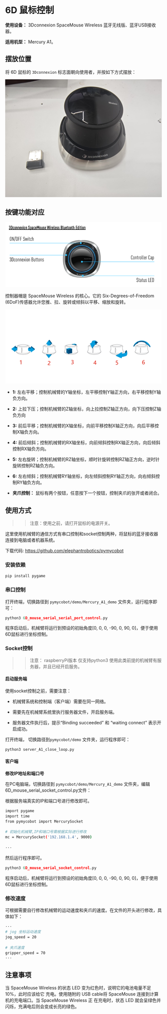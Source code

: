 # 6D 鼠标控制

**使用设备：** 3Dconnexion SpaceMouse Wireless 蓝牙无线版、蓝牙USB接收器。

**适用机型：** Mercury A1。

## 摆放位置

将 6D 鼠标的 `3Dconnexion` 标志面朝向使用者，并按如下方式摆放：

![6D mouse](./res/6d_mouse.jpg)

## 按键功能对应

![6D mouse on_off0](./res/6d_mouse_on_off.png)

控制器帽是 SpaceMouse Wireless 的核心。它的 Six-Degrees-of-Freedom (6DoF)传感器允许您推、拉、旋转或倾斜以平移、缩放和旋转。

![6D mouse control](./res/6d_mouse_control.jpg)

- **1:** 左右平移；控制机械臂的Y轴坐标，左平移控制Y轴正方向，右平移控制Y轴负方向。

- **2:** 上拉下压；控制机械臂的Z轴坐标，向上拉控制Z轴正方向，向下压控制Z轴负方向

- **3:** 前后平移；控制机械臂的X轴坐标，向前平移控制X轴正方向，向后平移控制X轴负方向。

- **4:** 前后倾斜；控制机械臂的RX轴坐标，向前倾斜控制RX轴正方向，向后倾斜控制RX轴负方向。

- **5:** 左右旋转；控制机械臂的RZ轴坐标，顺时针旋转控制RZ轴正方向，逆时针旋转控制RZ轴负方向。

- **6:** 左右倾斜；控制机械臂RY轴坐标，向左倾斜控制RY轴正方向，向右倾斜控制RY轴负方向。

- **夹爪控制：** 鼠标有两个按钮，任意按下一个按钮，控制夹爪的张开或者闭合。

## 使用方式

>> 注意：使用之前，请打开鼠标的电源开关。

这里使用机械臂的通信方式有串口控制和socket控制两种，将鼠标的蓝牙接收器连接到电脑或者机器系统。

下载代码: https://github.com/elephantrobotics/pymycobot

### 安装依赖

```python
pip install pygame
```

### 串口控制

打开终端，切换路径到 `pymycobot/demo/Mercury_A1_demo` 文件夹，运行程序即可：

```python
python3 6D_mouse_serial_serial_port_control.py
```

程序启动后，机械臂将运行到预设的初始角度[0, 0, 0, -90, 0, 90, 0]，便于使用6D鼠标进行坐标控制。

### Socket控制

>> 注意： raspberryPi版本 仅支持python3 使用此类前提的机械臂有服务器，并且已经开启服务。

#### 启动服务端

使用socket控制之前，需要注意：

- 机械臂系统和控制端（客户端）需要在同一网络。

- 需要先在机械臂系统里执行服务器文件，开启服务端。

- 服务器文件执行后，提示“Binding succeeded” 和 “waiting connect” 表示开启成功。

打开终端， 切换路径到`pymycobot/demo` 文件夹，运行程序即可：

```python
python3 server_A1_close_loop.py
```

#### 客户端

**修改IP地址和端口号**

在PC电脑端，切换路径到 `pymycobot/demo/Mercury_A1_demo` 文件夹，编辑6D_mouse_serial_socket_control.py文件：

根据服务端真实的IP和端口号进行修改即可。

```bash
import pygame
import time
from pymycobot import MercurySocket

# 初始化机械臂,IP和端口号需根据实际进行修改
mc = MercurySocket('192.168.1.4', 9000)

···
```

然后运行程序即可。

```python
python3 6D_mouse_serial_socket_control.py
```

程序启动后，机械臂将运行到预设的初始角度[0, 0, 0, -90, 0, 90, 0]，便于使用6D鼠标进行坐标控制。

### 修改速度

可根据需要自行修改机械臂的运动速度和夹爪的速度。在文件的开头进行修改，具体如下：

```bash
···
# jog 坐标运动速度
jog_speed = 20

# 夹爪速度
gripper_speed = 70
···
```

## 注意事项

当 SpaceMouse Wireless 的状态 LED 变为红色时，说明它的电池电量不足 10%，此时应该给它
充电。使用随附的 USB cable将 SpaceMouse 连接到计算机的充电端口。当 SpaceMouse Wireless 正
在充电时，状态 LED 就会呈绿色并闪烁，充满电后则会变成长亮的绿色。 
